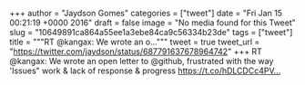 
+++
author = "Jaydson Gomes"
categories = ["tweet"]
date = "Fri Jan 15 00:21:19 +0000 2016"
draft = false
image = "No media found for this Tweet"
slug = "10649891ca864a55ee1a3ebe84ca9c56334b23de"
tags = ["tweet"]
title = """RT @kangax: We wrote an o..."""
tweet = true
tweet_url = "https://twitter.com/jaydson/status/687791637678964742"
+++
RT @kangax: We wrote an open letter to @github, frustrated with the way 'Issues" work &amp; lack of response &amp; progress https://t.co/hDLCDCc4PV…
